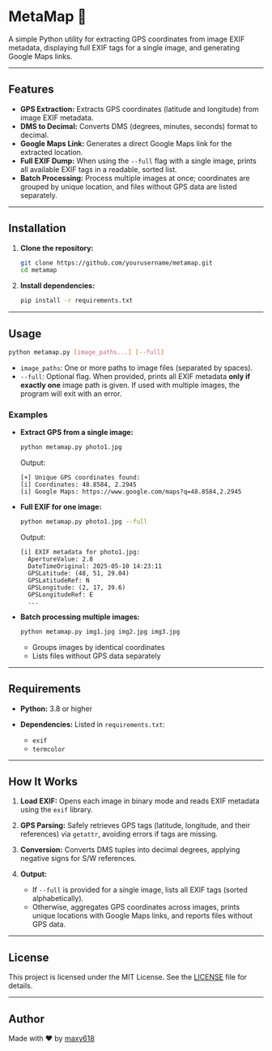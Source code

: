# MetaMap 📍

A simple Python utility for extracting GPS coordinates from image EXIF metadata, displaying full EXIF tags for a single image, and generating Google Maps links.

---

## Features

* **GPS Extraction:** Extracts GPS coordinates (latitude and longitude) from image EXIF metadata.
* **DMS to Decimal:** Converts DMS (degrees, minutes, seconds) format to decimal.
* **Google Maps Link:** Generates a direct Google Maps link for the extracted location.
* **Full EXIF Dump:** When using the `--full` flag with a single image, prints all available EXIF tags in a readable, sorted list.
* **Batch Processing:** Process multiple images at once; coordinates are grouped by unique location, and files without GPS data are listed separately.

---

## Installation

1. **Clone the repository:**

   ```bash
   git clone https://github.com/yourusername/metamap.git
   cd metamap
   ```

2. **Install dependencies:**

   ```bash
   pip install -r requirements.txt
   ```

---

## Usage

```bash
python metamap.py [image_paths...] [--full]
```

* `image_paths`: One or more paths to image files (separated by spaces).
* `--full`: Optional flag. When provided, prints all EXIF metadata **only if exactly one** image path is given. If used with multiple images, the program will exit with an error.

### Examples

* **Extract GPS from a single image:**

  ```bash
  python metamap.py photo1.jpg
  ```

  Output:

  ```
  [+] Unique GPS coordinates found:
  [i] Coordinates: 48.8584, 2.2945
  [i] Google Maps: https://www.google.com/maps?q=48.8584,2.2945
  ```

* **Full EXIF for one image:**

  ```bash
  python metamap.py photo1.jpg --full
  ```

  Output:

  ```
  [i] EXIF metadata for photo1.jpg:
    ApertureValue: 2.8
    DateTimeOriginal: 2025-05-10 14:23:11
    GPSLatitude: (48, 51, 29.04)
    GPSLatitudeRef: N
    GPSLongitude: (2, 17, 39.6)
    GPSLongitudeRef: E
    ...
  ```

* **Batch processing multiple images:**

  ```bash
  python metamap.py img1.jpg img2.jpg img3.jpg
  ```

  * Groups images by identical coordinates
  * Lists files without GPS data separately

---

## Requirements

* **Python:** 3.8 or higher
* **Dependencies:** Listed in `requirements.txt`:

  * `exif`
  * `termcolor`

---

## How It Works

1. **Load EXIF:** Opens each image in binary mode and reads EXIF metadata using the `exif` library.
2. **GPS Parsing:** Safely retrieves GPS tags (latitude, longitude, and their references) via `getattr`, avoiding errors if tags are missing.
3. **Conversion:** Converts DMS tuples into decimal degrees, applying negative signs for S/W references.
4. **Output:**

   * If `--full` is provided for a single image, lists all EXIF tags (sorted alphabetically).
   * Otherwise, aggregates GPS coordinates across images, prints unique locations with Google Maps links, and reports files without GPS data.

---

## License

This project is licensed under the MIT License. See the [LICENSE](LICENSE) file for details.

---

## Author

Made with ❤️ by [maxy618](https://github.com/maxy618)
